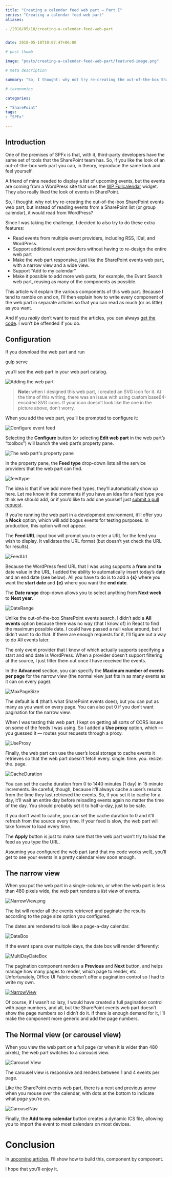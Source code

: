 ```yaml
---
title: "Creating a calendar feed web part – Part I"
series: "Creating a calendar feed web part"
aliases:

- /2018/05/18/creating-a-calendar-feed-web-part


date: 2018-05-18T10:07:47+06:00

# post thumb

image: "posts/creating-a-calendar-feed-web-part/featured-image.png"

# meta description

summary: "So, I thought: why not try re-creating the out-of-the-box SharePoint events web part, but instead of reading events from a SharePoint list (or group calendar), it would read from WordPress?"

# taxonomies

categories:

- "SharePoint"
tags:
- "SPFx"

---
```

## Introduction

One of the premises of SPFx is that, with it, third-party developers have the same set of tools that the SharePoint team has. So, if you like the look of an out-of-the-box web part you can, in theory, reproduce the same look and feel yourself.

A friend of mine needed to display a list of upcoming events, but the events are coming from a WordPress site that uses the [WP Fullcalendar](https://github.com/wp-plugins/wp-fullcalendar/blob/master/wp-fullcalendar.php) widget. They also really liked the look of events in SharePoint.

So, I thought: why not try re-creating the out-of-the-box SharePoint events web part, but instead of reading events from a SharePoint list (or group calendar), it would read from WordPress?

Since I was taking the challenge, I decided to also try to do these extra features:

- Read events from multiple event providers, including RSS, iCal, and WordPress.
- Support additional event providers without having to re-design the entire web part
- Make the web part responsive, just like the SharePoint events web part, with a narrow view and a wide view.
- Support “Add to my calendar”
- Make it possible to add more web parts, for example, the Event Search web part, reusing as many of the components as possible.

This article will explain the various components of this web part. Because I tend to ramble on and on, I’ll then explain how to write every component of the web part in separate articles so that you can read as much (or as little) as you want.

And if you _really_ don’t want to read the articles, you can always [get the code](https://github.com/hugoabernier/react-calendar-feed). I won’t be offended if you do.


## Configuration

If you download the web part and run

gulp serve

you’ll see the web part in your web part catalog.

![Adding the web part](addwebpart.png)

> **Note:** when I designed this web part, I created an SVG icon for it. At the time of this writing, there was an issue with using custom base64-encoded SVG icons. If your icon doesn’t look like the one in the picture above, don’t worry.

When you add the web part, you’ll be prompted to configure it:

![Configure event feed](configureevent.png)

Selecting the **Configure** button (or selecting **Edit web part** in the web part’s “toolbox”) will launch the web part’s property pane.

![The web part's property pane](eventspropertypane-2387130557-1526699044924.png)

In the property pane, the **Feed type** drop-down lists all the service providers that the web part can find.

![feedtype](feedtype.png)

The idea is that if we add more feed types, they’ll automatically show up here. Let me know in the comments if you have an idea for a feed type you think we should add, or if you’d like to add one yourself just [submit a pull request](https://github.com/hugoabernier/react-calendar-feed).

If you’re running the web part in a development environment, it’ll offer you a **Mock** option, which will add bogus events for testing purposes. In production, this option will not appear.

The **Feed URL** input box will prompt you to enter a URL for the feed you wish to display. It validates the URL format (but doesn’t yet check the URL for results).

![FeedUrl](FeedUrl.png)

Because the WordPress feed URL that I was using supports a **from** and **to** date value in the URL, I added the ability to automatically insert today’s date and an end date (see below). All you have to do is to add a **{s}** where you want the **start date** and **{e}** where you want the **end date**.

The **Date range** drop-down allows you to select anything from **Next week** to **Next year**.

![DateRange](DateRange.png)

Unlike the out-of-the-box SharePoint events search, I didn’t add a **All events** option because there was no way (that I know of) in React to find the maximum possible date. I could have passed a null value around, but I didn’t want to do that. If there are enough requests for it, I’ll figure out a way to do All events later.

The only event provider that I know of which actually supports specifying a start and end date is WordPress. When a provider doesn’t support filtering at the source, I just filter them out once I have received the events.

In the **Advanced** section, you can specify the **Maximum number of events per page** for the narrow view (the normal view just fits in as many events as it can on every page).

![MaxPageSize](MaxPageSize.png)

The default is **4** (that’s what SharePoint events does), but you can put as many as you want on every page. You can also put 0 if you don’t want pagination for the narrow view.

When I was testing this web part, I kept on getting all sorts of CORS issues on some of the feeds I was using. So I added a **Use proxy** option, which — you guessed it — routes your requests through a proxy.

![UseProxy](UseProxy.png)

Finally, the web part can use the user’s local storage to cache events it retrieves so that the web part doesn’t fetch every. single. time. you. resize. the. page.

![CacheDuration](CacheDuration.png)

You can set the cache duration from 0 to 1440 minutes (1 day) in 15 minute increments. Be careful, though, because it’ll always cache a user’s results from the time they last retrieved the events. So, if you set it to cache for a day, it’ll wait an entire day before reloading events again no matter the time of the day. You should probably set it to half-a-day, just to be safe.

If you don’t want to cache, you can set the cache duration to 0 and it’ll refresh from the source every time. If your feed is slow, the web part will take forever to load every time.

The **Apply** button is just to make sure that the web part won’t try to load the feed as you type the URL.

Assuming you configured the web part (and that my code works well), you’ll get to see your events in a pretty calendar view soon enough.

## The narrow view

When you put the web part in a single-column, or when the web part is less than 480 pixels wide, the web part renders a _list view_ of events.

![NarrowView.png](NarrowView-1891157905-1526702642700.png)

The list will render all the events retrieved and paginate the results according to the page size option you configured.

The dates are rendered to look like a page-a-day calendar.

![DateBox](DateBox-563069981-1526702316354.png)

If the event spans over multiple days, the date box will render differently:

![MultiDayDateBox](MultiDayDateBox-3301115336-1526702490426.png)

The pagination component renders a **Previous** and **Next** button, and helps manage how many pages to render, which page to render, etc. Unfortunately, Office UI Fabric doesn’t offer a pagination control so I had to write my own.

 [![NarrowView](NarrowView-1891157905-1526702642700.png?w=766&h=118&ssl=1 "NarrowView")](/2018/05/18/creating-a-calendar-feed-web-part/narrowview/)

Of course, if I wasn’t so lazy, I would have created a full pagination control with page numbers, and all, but the SharePoint events web part doesn’t show the page numbers so I didn’t do it. If there is enough demand for it, I’ll make the component more generic and add the page numbers.

## The Normal view (or carousel view)

When you view the web part on a full page (or when it is wider than 480 pixels), the web part switches to a _carousel_ view.

![Carousel View](CarouselView.png)

The carousel view is responsive and renders between 1 and 4 events per page.

Like the SharePoint events web part, there is a next and previous arrow when you mouse over the calendar, with dots at the bottom to indicate what _page_ you’re on.

![CarouselNav](CarouselNav.png)

Finally, the **Add to my calendar** button creates a dynamic ICS file, allowing you to import the event to most calendars on most devices.

# Conclusion

In [upcoming articles](/2018/06/05/creating-a-calendar-feed-web-part-part-ii), I’ll show how to build this, component by component.

I hope that you’ll enjoy it.
